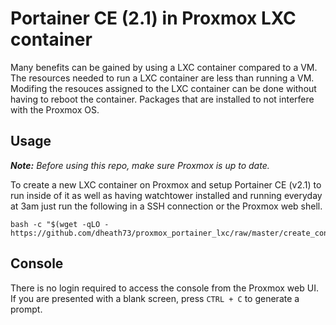 # Portainer CE (2.1) in Proxmox LXC container

Many benefits can be gained by using a LXC container compared to a VM. The resources needed to run a LXC container are less than running a VM. Modifing the resouces assigned to the LXC container can be done without having to reboot the container. Packages that are installed to not interfere with the Proxmox OS.

## Usage

***Note:*** _Before using this repo, make sure Proxmox is up to date._

To create a new LXC container on Proxmox and setup Portainer CE (v2.1) to run inside of it as well as having watchtower installed and running everyday at 3am just run the following in a SSH connection or the Proxmox web shell.

```
bash -c "$(wget -qLO - https://github.com/dheath73/proxmox_portainer_lxc/raw/master/create_container.sh)"
```

## Console

There is no login required to access the console from the Proxmox web UI. If you are presented with a blank screen, press `CTRL + C` to generate a prompt.
